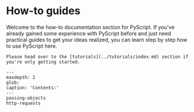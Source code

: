 # How-to guides

Welcome to the how-to documentation section for PyScript. If you've already
gained some experience with PyScript before and just need practical guides
to get your ideas realized, you can learn step by step how to use PyScript here.

```{note}
Please head over to the [tutorials](../tutorials/index.md) section if you're only getting started.
```

```{toctree}
---
maxdepth: 2
glob:
caption: 'Contents:'
---
passing-objects
http-requests
```
